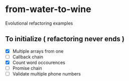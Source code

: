 # from-water-to-wine
Evolutional refactoring examples
 

## To initialize ( refactoring never ends )
 - [X] Multiple arrays from one
 - [ ] Callback chain
 - [X] Count word occourences
 - [ ] Promise chain
 - [ ] Validate multiple phone numbers
